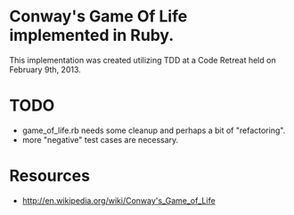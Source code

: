 Conway's Game Of Life implemented in Ruby.
==========================================

This implementation was created utilizing TDD at a Code Retreat held on February 9th, 2013.

TODO
====
* game_of_life.rb needs some cleanup and perhaps a bit of "refactoring".
* more "negative" test cases are necessary.

Resources
=========
* http://en.wikipedia.org/wiki/Conway's_Game_of_Life
